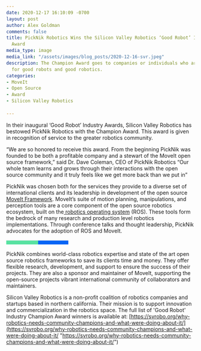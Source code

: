 ```yaml
---
date: 2020-12-17 16:10:09 -0700
layout: post
author: Alex Goldman
comments: false
title: PickNik Robotics Wins the Silicon Valley Robotics ‘Good Robot’ Industry Champion
  Award
media_type: image
media_link: "/assets/images/blog_posts/2020-12-16-svr.jpeg"
description: The Champion Award goes to companies or individuals who are global champions
  for good robots and good robotics.
categories:
- MoveIt
- Open Source
- Award
- Silicon Valley Robotics

---
```

In their inaugural ‘Good Robot’ Industry Awards, Silicon Valley Robotics has bestowed PickNik Robotics with the Champion Award. This award is given in recognition of service to the greater robotics community.

“We are so honored to receive this award. From the beginning PickNik was founded to be both a profitable company and a stewart of the MoveIt open source framework,” said Dr. Dave Coleman, CEO of PickNik Robotics “Our whole team learns and grows through their interactions with the open source community and it truly feels like we get more back than we put in”

PickNik was chosen both for the services they provide to a diverse set of international clients and its leadership in development of the open source [MoveIt Framework](https://picknik.ai/moveit/ "https://picknik.ai/moveit/"). MoveIt’s suite of motion planning, manipulations, and perception tools are a core component of the open source robotics ecosystem, built on the[ robotics operating system](https://picknik.ai/ros/ "https://picknik.ai/ros/") (ROS). These tools form the bedrock of many research and production level robotics implementations. Through conference talks and thought leadership, PickNik advocates for the adoption of ROS and MoveIt.

![](/assets/images/blog_posts/mark_moll_join_picknik/line.png)

PickNik combines world-class robotics expertise and state of the art open source robotics frameworks to save its clients time and money. They offer flexible research, development, and support to ensure the success of their projects. They are also a sponsor and maintainer of MoveIt, supporting the open-source projects vibrant international community of collaborators and maintainers.

Silicon Valley Robotics is a non-profit coalition of robotics companies and startups based in northern california. Their mission is to support innovation and commercialization in the robotics space. The full list of 'Good Robot' Industry Champion Award winners is available at: [https://svrobo.org/why-robotics-needs-community-champions-and-what-were-doing-about-it/](https://svrobo.org/why-robotics-needs-community-champions-and-what-were-doing-about-it/ "https://svrobo.org/why-robotics-needs-community-champions-and-what-were-doing-about-it/")
